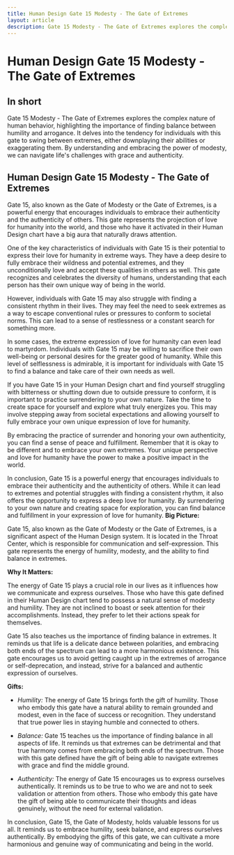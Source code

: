 ```yaml
---
title: Human Design Gate 15 Modesty - The Gate of Extremes
layout: article
description: Gate 15 Modesty - The Gate of Extremes explores the complex nature of human behavior, highlighting the importance of finding balance between humility and arrogance. It delves into the tendency for individuals with this gate to swing between extremes, either downplaying their abilities or exaggerating them. By understanding and embracing the power of modesty, we can navigate life's challenges with grace and authenticity.
---
```

# Human Design Gate 15 Modesty - The Gate of Extremes
## In short
 Gate 15 Modesty - The Gate of Extremes explores the complex nature of human behavior, highlighting the importance of finding balance between humility and arrogance. It delves into the tendency for individuals with this gate to swing between extremes, either downplaying their abilities or exaggerating them. By understanding and embracing the power of modesty, we can navigate life's challenges with grace and authenticity.

## Human Design Gate 15 Modesty - The Gate of Extremes
Gate 15, also known as the Gate of Modesty or the Gate of Extremes, is a powerful energy that encourages individuals to embrace their authenticity and the authenticity of others. This gate represents the projection of love for humanity into the world, and those who have it activated in their Human Design chart have a big aura that naturally draws attention.

One of the key characteristics of individuals with Gate 15 is their potential to express their love for humanity in extreme ways. They have a deep desire to fully embrace their wildness and potential extremes, and they unconditionally love and accept these qualities in others as well. This gate recognizes and celebrates the diversity of humans, understanding that each person has their own unique way of being in the world.

However, individuals with Gate 15 may also struggle with finding a consistent rhythm in their lives. They may feel the need to seek extremes as a way to escape conventional rules or pressures to conform to societal norms. This can lead to a sense of restlessness or a constant search for something more.

In some cases, the extreme expression of love for humanity can even lead to martyrdom. Individuals with Gate 15 may be willing to sacrifice their own well-being or personal desires for the greater good of humanity. While this level of selflessness is admirable, it is important for individuals with Gate 15 to find a balance and take care of their own needs as well.

If you have Gate 15 in your Human Design chart and find yourself struggling with bitterness or shutting down due to outside pressure to conform, it is important to practice surrendering to your own nature. Take the time to create space for yourself and explore what truly energizes you. This may involve stepping away from societal expectations and allowing yourself to fully embrace your own unique expression of love for humanity.

By embracing the practice of surrender and honoring your own authenticity, you can find a sense of peace and fulfillment. Remember that it is okay to be different and to embrace your own extremes. Your unique perspective and love for humanity have the power to make a positive impact in the world.

In conclusion, Gate 15 is a powerful energy that encourages individuals to embrace their authenticity and the authenticity of others. While it can lead to extremes and potential struggles with finding a consistent rhythm, it also offers the opportunity to express a deep love for humanity. By surrendering to your own nature and creating space for exploration, you can find balance and fulfillment in your expression of love for humanity.
**Big Picture:**

Gate 15, also known as the Gate of Modesty or the Gate of Extremes, is a significant aspect of the Human Design system. It is located in the Throat Center, which is responsible for communication and self-expression. This gate represents the energy of humility, modesty, and the ability to find balance in extremes.

**Why It Matters:**

The energy of Gate 15 plays a crucial role in our lives as it influences how we communicate and express ourselves. Those who have this gate defined in their Human Design chart tend to possess a natural sense of modesty and humility. They are not inclined to boast or seek attention for their accomplishments. Instead, they prefer to let their actions speak for themselves.

Gate 15 also teaches us the importance of finding balance in extremes. It reminds us that life is a delicate dance between polarities, and embracing both ends of the spectrum can lead to a more harmonious existence. This gate encourages us to avoid getting caught up in the extremes of arrogance or self-deprecation, and instead, strive for a balanced and authentic expression of ourselves.

**Gifts:**

- *Humility:* The energy of Gate 15 brings forth the gift of humility. Those who embody this gate have a natural ability to remain grounded and modest, even in the face of success or recognition. They understand that true power lies in staying humble and connected to others.

- *Balance:* Gate 15 teaches us the importance of finding balance in all aspects of life. It reminds us that extremes can be detrimental and that true harmony comes from embracing both ends of the spectrum. Those with this gate defined have the gift of being able to navigate extremes with grace and find the middle ground.

- *Authenticity:* The energy of Gate 15 encourages us to express ourselves authentically. It reminds us to be true to who we are and not to seek validation or attention from others. Those who embody this gate have the gift of being able to communicate their thoughts and ideas genuinely, without the need for external validation.

In conclusion, Gate 15, the Gate of Modesty, holds valuable lessons for us all. It reminds us to embrace humility, seek balance, and express ourselves authentically. By embodying the gifts of this gate, we can cultivate a more harmonious and genuine way of communicating and being in the world.